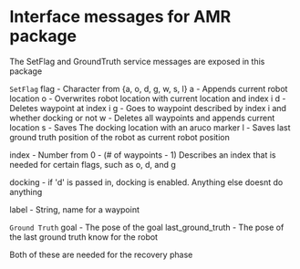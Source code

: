  # Interface messages for AMR package

 The SetFlag and GroundTruth service messages are exposed in this package

 ```SetFlag```
 flag - Character from {a, o, d, g, w, s, l}
 a - Appends current robot location
 o - Overwrites robot location with current location and index i
 d - Deletes waypoint at index i
 g - Goes to waypoint described by index i and whether docking or not
 w - Deletes all waypoints and appends current location
 s - Saves The docking location with an aruco marker
 l - Saves last ground truth position of the robot as current robot position

 index - Number from 0 - (# of waypoints - 1)
 Describes an index that is needed for certain flags, such as o, d, and g

 docking - if 'd' is passed in, docking is enabled. Anything else doesnt do anything

 label - String, name for a waypoint

 ```Ground Truth```
 goal - The pose of the goal 
 last_ground_truth - The pose of the last ground truth know for the robot

 Both of these are needed for the recovery phase
